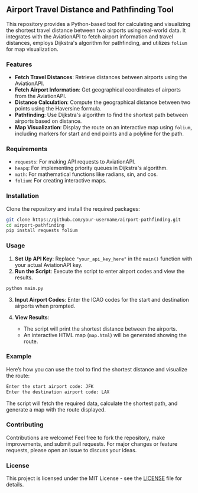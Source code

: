 
## Airport Travel Distance and Pathfinding Tool

This repository provides a Python-based tool for calculating and visualizing the shortest travel distance between two airports using real-world data. It integrates with the AviationAPI to fetch airport information and travel distances, employs Dijkstra's algorithm for pathfinding, and utilizes `folium` for map visualization.

### Features

- **Fetch Travel Distances**: Retrieve distances between airports using the AviationAPI.
- **Fetch Airport Information**: Get geographical coordinates of airports from the AviationAPI.
- **Distance Calculation**: Compute the geographical distance between two points using the Haversine formula.
- **Pathfinding**: Use Dijkstra's algorithm to find the shortest path between airports based on distance.
- **Map Visualization**: Display the route on an interactive map using `folium`, including markers for start and end points and a polyline for the path.

### Requirements

- `requests`: For making API requests to AviationAPI.
- `heapq`: For implementing priority queues in Dijkstra's algorithm.
- `math`: For mathematical functions like radians, sin, and cos.
- `folium`: For creating interactive maps.

### Installation

Clone the repository and install the required packages:

```bash
git clone https://github.com/your-username/airport-pathfinding.git
cd airport-pathfinding
pip install requests folium
```

### Usage

1. **Set Up API Key**: Replace `"your_api_key_here"` in the `main()` function with your actual AviationAPI key.
2. **Run the Script**: Execute the script to enter airport codes and view the results.

```bash
python main.py
```

3. **Input Airport Codes**: Enter the ICAO codes for the start and destination airports when prompted.

4. **View Results**:
   - The script will print the shortest distance between the airports.
   - An interactive HTML map (`map.html`) will be generated showing the route.

### Example

Here’s how you can use the tool to find the shortest distance and visualize the route:

```bash
Enter the start airport code: JFK
Enter the destination airport code: LAX
```

The script will fetch the required data, calculate the shortest path, and generate a map with the route displayed.

### Contributing

Contributions are welcome! Feel free to fork the repository, make improvements, and submit pull requests. For major changes or feature requests, please open an issue to discuss your ideas.

### License

This project is licensed under the MIT License - see the [LICENSE](LICENSE) file for details.
